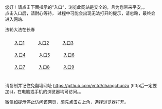 您好！请点击下面指示的“入口”，浏览此网站是安全的，且为您带来平安。。 <br/>
点击入口后，请耐心等待， 过程中可能会出现无法打开的提示，请忽略，最终会进入网站. </br>

法轮大法在长春<br/>
<div style="padding:10px"><a style="margin:20px" target="_blank" href="https://d1b9gyxeg12wny.cloudfront.net/2Qpsp?xpjkbbcx" id="ccLink1" rel="nofollow">入口1</a> <a target="_blank" style="margin:20px" href="https://diiuttygkd1et.cloudfront.net/2Qpsp?hfmkxgwv" id="ccLink2" rel="nofollow">入口2</a> <a style="margin:20px" target="_blank" href="https://d2nm7w8divywt5.cloudfront.net/2Qpsp?lvqempo" id="ccLink3" rel="nofollow">入口3</a></div>

<div style="padding:10px" ><a style="margin:20px" target="_blank" href="https://d1b9gyxeg12wny.cloudfront.net/2Qpsp?xpjkbbcx" id="ccLink4" rel="nofollow">入口4</a> <a style="margin:20px" href="https://diiuttygkd1et.cloudfront.net/2Qpsp?hfmkxgwv" target="_blank" id="ccLink5" rel="nofollow">入口5</a> <a style="margin:20px" href="https://d2nm7w8divywt5.cloudfront.net/2Qpsp?lvqempo" target="_blank" id="ccLink6" rel="nofollow">入口6</a></div>

<div style="padding:10px"><a style="margin:20px" target="_blank" href="https://d1b9gyxeg12wny.cloudfront.net/2Qpsp?xpjkbbcx" id="ccLink7" rel="nofollow">入口7</a> <a style="margin:20px" href="https://diiuttygkd1et.cloudfront.net/2Qpsp?hfmkxgwv" target="_blank" id="ccLink8" rel="nofollow">入口8</a> <a style="margin:20px" target="_blank" href="https://d2nm7w8divywt5.cloudfront.net/2Qpsp?lvqempo" id="ccLink9" rel="nofollow">入口9</a></div>

<br/>



请复制并记住免翻墙网址 https://github.com/yntd/changchunzx (http后一定要加s)，在电脑或手机的浏览器均可访问。。<br/>

微信如提示停止访问该网页，须先点击右上角，选择浏览器打开。
